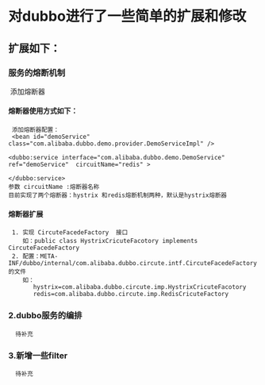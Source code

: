 # 对dubbo进行了一些简单的扩展和修改
## 扩展如下：
### 服务的熔断机制 
    添加熔断器
#### 熔断器使用方式如下：
     添加熔断器配置：
     <bean id="demoService" class="com.alibaba.dubbo.demo.provider.DemoServiceImpl" />
	
	<dubbo:service interface="com.alibaba.dubbo.demo.DemoService" ref="demoService"  circuitName="redis" >
	
	</dubbo:service>
    参数 circuitName :熔断器名称
    目前实现了两个熔断器：hystrix 和redis熔断机制两种，默认是hystrix熔断器
 #### 熔断器扩展
     1. 实现 CircuteFacedeFactory  接口
        如：public class HystrixCricuteFacotory implements CircuteFacedeFactory
     2. 配置：META-INF/dubbo/internal/com.alibaba.dubbo.circute.intf.CircuteFacedeFactory的文件
        如：
           hystrix=com.alibaba.dubbo.circute.imp.HystrixCricuteFacotory
           redis=com.alibaba.dubbo.circute.imp.RedisCricuteFactory
     
### 2.dubbo服务的编排
      待补充
    
### 3.新增一些filter
      待补充
 
